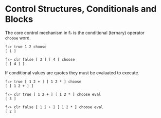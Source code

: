 # Control Structures, Conditionals and Blocks

The core control mechanism in f♭ is the conditional (ternary) operator `choose` word.

```
f♭> true 1 2 choose
[ 1 ]

f♭> clr false [ 3 ] [ 4 ] choose
[ [ 4 ] ]
``` 

If conditional values are quotes they must be evaluated to execute.

```
f♭> true [ 1 2 + ] [ 1 2 * ] choose
[ [ 1 2 + ] ]

f♭> clr true [ 1 2 + ] [ 1 2 * ] choose eval
[ 3 ]

f♭> clr false [ 1 2 + ] [ 1 2 * ] choose eval
[ 2 ]
```
